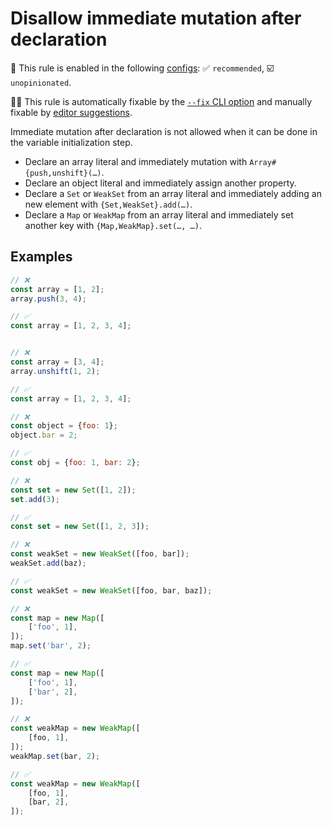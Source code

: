 # Disallow immediate mutation after declaration

💼 This rule is enabled in the following [configs](https://github.com/sindresorhus/eslint-plugin-unicorn#recommended-config): ✅ `recommended`, ☑️ `unopinionated`.

🔧💡 This rule is automatically fixable by the [`--fix` CLI option](https://eslint.org/docs/latest/user-guide/command-line-interface#--fix) and manually fixable by [editor suggestions](https://eslint.org/docs/latest/use/core-concepts#rule-suggestions).

<!-- end auto-generated rule header -->
<!-- Do not manually modify this header. Run: `npm run fix:eslint-docs` -->

Immediate mutation after declaration is not allowed when it can be done in the variable initialization step.

- Declare an array literal and immediately mutation with `Array#{push,unshift}(…)`.
- Declare an object literal and immediately assign another property.
- Declare a `Set` or `WeakSet` from an array literal and immediately adding an new element with `{Set,WeakSet}.add(…)`.
- Declare a `Map` or `WeakMap` from an array literal and immediately set another key with `{Map,WeakMap}.set(…, …)`.

## Examples

```js
// ❌
const array = [1, 2];
array.push(3, 4);

// ✅
const array = [1, 2, 3, 4];
```

```js

// ❌
const array = [3, 4];
array.unshift(1, 2);

// ✅
const array = [1, 2, 3, 4];
```

```js
// ❌
const object = {foo: 1};
object.bar = 2;

// ✅
const obj = {foo: 1, bar: 2};
```

```js
// ❌
const set = new Set([1, 2]);
set.add(3);

// ✅
const set = new Set([1, 2, 3]);
```

```js
// ❌
const weakSet = new WeakSet([foo, bar]);
weakSet.add(baz);

// ✅
const weakSet = new WeakSet([foo, bar, baz]);
```

```js
// ❌
const map = new Map([
	['foo', 1],
]);
map.set('bar', 2);

// ✅
const map = new Map([
	['foo', 1],
	['bar', 2],
]);
```

```js
// ❌
const weakMap = new WeakMap([
	[foo, 1],
]);
weakMap.set(bar, 2);

// ✅
const weakMap = new WeakMap([
	[foo, 1],
	[bar, 2],
]);
```
